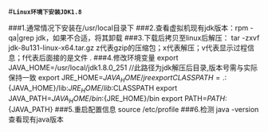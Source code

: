#**`Linux环境下安装JDK1.8`**


###1.通常情况下安装在/usr/local目录下
###2.查看虚拟机现有jdk版本：rpm -qa|grep jdk，如果不合适，将其卸载
###3.下载后拷贝至linux后解压：
    tar  -zxvf  jdk-8u131-linux-x64.tar.gz   z代表gzip的压缩包；x代表解压；v代表显示过程信息；f代表后面接的是文件 .
###4.修改环境变量
    export JAVA_HOME=/usr/local/jdk1.8.0_251  //此路径为jdk解压后目录,版本号需与实际保持一致
    export JRE_HOME=${JAVA_HOME}/jre
    export CLASSPATH=.:${JAVA_HOME}/lib:${JRE_HOME}/lib:$CLASSPATH
    export JAVA_PATH=${JAVA_HOME}/bin:${JRE_HOME}/bin
    export PATH=$PATH:${JAVA_PATH}
###5.重启配置信息
    source /etc/profile
###6.检测 
    java -version  查看现有java版本
    
    